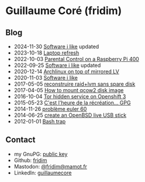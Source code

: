 Guillaume Coré (fridim)
=======================

Blog
--------

* 2024-11-30 [Software i like](notes/20201103_software_i_like.html) updated
* 2023-10-18 [Laptop refresh](notes/20231018_laptop_refresh.html)
* 2022-10-03 [Parental Control on a Raspberry Pi 400](notes/20221003_parental_control_rpi_400.html)
* 2022-09-25 [Software i like](notes/20201103_software_i_like.html) updated
* 2020-12-14 [Archlinux on top of mirrored LV](notes/20201214_arch_on_top_mirrored_lv.html)
* 2020-11-03 [Software i like](notes/20201103_software_i_like.html)
* 2017-05-05 [reconstruire raid+lvm sans spare disk](notes/20170505-lvm.html)
* 2017-04-05 [How to mount qcow2 disk image](notes/mount_qcow2.html)
* 2016-10-04 [Tor hidden service on Openshift 3](notes/tor_hidden_service_on_openshift_3.html)
* 2015-05-23 [C'est l'heure de la récréation… GPG](notes/gpg_recreation.html)
* 2014-11-26 [problème euler 60](https://gist.github.com/fridim/0250192c183256e8744f)
* 2014-06-25 [create an OpenBSD live USB stick](notes/livebsd.html)
* 2012-01-01 [Bash trap](notes/bash_trap.html)


Contact
-------

* my GnuPG: [public key](files/1C688B819EFDC755DCB7AB6DAF8AD9BDDDD66647.asc.txt)
* Github: [fridim](http://github.com/fridim)
* Mastodon: [@fridim@mamot.fr](https://mamot.fr/@fridim)
* LinkedIn: [guillaumecore](http://www.linkedin.com/in/guillaumecore)
